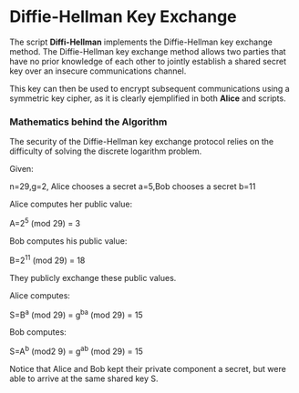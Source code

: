 <h1>Diffie-Hellman Key Exchange</h1>

The script <b>Diffi-Hellman</b> implements the Diffie-Hellman key exchange method. The Diffie-Hellman key exchange method allows two parties that have no prior knowledge of each other to jointly establish a shared secret key over an insecure communications channel.<br>

This key can then be used to encrypt subsequent communications using a symmetric key cipher, as it is clearly ejemplified in both <b>Alice</b> and </Bob> scripts.

<h3>Mathematics behind the Algorithm</h3>

The security of the Diffie-Hellman key exchange protocol relies on the difficulty of solving the discrete logarithm problem.



Given:

n=29,g=2, Alice chooses a secret a=5,Bob chooses a secret b=11

Alice computes her public value:

A=2<sup>5</sup> (mod 29) = 3

Bob computes his public value:

B=2<sup>11</sup> (mod 29) = 18

They publicly exchange these public values.

Alice computes:

S=B<sup>a</sup> (mod 29) = g<sup>ba</sup> (mod 29) = 15

Bob computes:

S=A<sup>b</sup> (mod2 9) = g<sup>ab</sup> (mod 29) = 15

Notice that Alice and Bob kept their private component a secret, but were able to arrive at the same shared key S.




